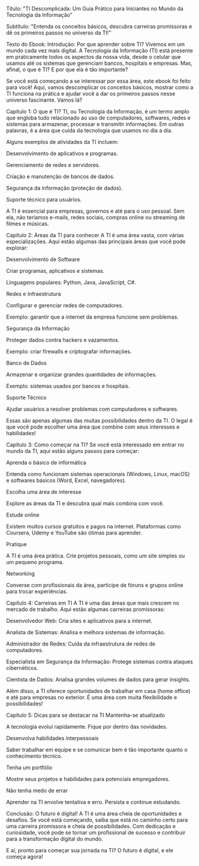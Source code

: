 Título:
"TI Descomplicada: Um Guia Prático para Iniciantes no Mundo da Tecnologia da Informação"

Subtítulo:
"Entenda os conceitos básicos, descubra carreiras promissoras e dê os primeiros passos no universo da TI!"

Texto do Ebook:
Introdução: Por que aprender sobre TI?
Vivemos em um mundo cada vez mais digital. A Tecnologia da Informação (TI) está presente em praticamente todos os aspectos da nossa vida, desde o celular que usamos até os sistemas que gerenciam bancos, hospitais e empresas. Mas, afinal, o que é TI? E por que ela é tão importante?

Se você está começando a se interessar por essa área, este ebook foi feito para você! Aqui, vamos descomplicar os conceitos básicos, mostrar como a TI funciona na prática e ajudar você a dar os primeiros passos nesse universo fascinante. Vamos lá?

Capítulo 1: O que é TI?
TI, ou Tecnologia da Informação, é um termo amplo que engloba tudo relacionado ao uso de computadores, softwares, redes e sistemas para armazenar, processar e transmitir informações. Em outras palavras, é a área que cuida da tecnologia que usamos no dia a dia.

Alguns exemplos de atividades da TI incluem:

Desenvolvimento de aplicativos e programas.

Gerenciamento de redes e servidores.

Criação e manutenção de bancos de dados.

Segurança da informação (proteção de dados).

Suporte técnico para usuários.

A TI é essencial para empresas, governos e até para o uso pessoal. Sem ela, não teríamos e-mails, redes sociais, compras online ou streaming de filmes e músicas.

Capítulo 2: Áreas da TI para conhecer
A TI é uma área vasta, com várias especializações. Aqui estão algumas das principais áreas que você pode explorar:

Desenvolvimento de Software

Criar programas, aplicativos e sistemas.

Linguagens populares: Python, Java, JavaScript, C#.

Redes e Infraestrutura

Configurar e gerenciar redes de computadores.

Exemplo: garantir que a internet da empresa funcione sem problemas.

Segurança da Informação

Proteger dados contra hackers e vazamentos.

Exemplo: criar firewalls e criptografar informações.

Banco de Dados

Armazenar e organizar grandes quantidades de informações.

Exemplo: sistemas usados por bancos e hospitais.

Suporte Técnico

Ajudar usuários a resolver problemas com computadores e softwares.

Essas são apenas algumas das muitas possibilidades dentro da TI. O legal é que você pode escolher uma área que combine com seus interesses e habilidades!

Capítulo 3: Como começar na TI?
Se você está interessado em entrar no mundo da TI, aqui estão alguns passos para começar:

Aprenda o básico de informática

Entenda como funcionam sistemas operacionais (Windows, Linux, macOS) e softwares básicos (Word, Excel, navegadores).

Escolha uma área de interesse

Explore as áreas da TI e descubra qual mais combina com você.

Estude online

Existem muitos cursos gratuitos e pagos na internet. Plataformas como Coursera, Udemy e YouTube são ótimas para aprender.

Pratique

A TI é uma área prática. Crie projetos pessoais, como um site simples ou um pequeno programa.

Networking

Converse com profissionais da área, participe de fóruns e grupos online para trocar experiências.

Capítulo 4: Carreiras em TI
A TI é uma das áreas que mais crescem no mercado de trabalho. Aqui estão algumas carreiras promissoras:

Desenvolvedor Web: Cria sites e aplicativos para a internet.

Analista de Sistemas: Analisa e melhora sistemas de informação.

Administrador de Redes: Cuida da infraestrutura de redes de computadores.

Especialista em Segurança da Informação: Protege sistemas contra ataques cibernéticos.

Cientista de Dados: Analisa grandes volumes de dados para gerar insights.

Além disso, a TI oferece oportunidades de trabalhar em casa (home office) e até para empresas no exterior. É uma área com muita flexibilidade e possibilidades!

Capítulo 5: Dicas para se destacar na TI
Mantenha-se atualizado

A tecnologia evolui rapidamente. Fique por dentro das novidades.

Desenvolva habilidades interpessoais

Saber trabalhar em equipe e se comunicar bem é tão importante quanto o conhecimento técnico.

Tenha um portfólio

Mostre seus projetos e habilidades para potenciais empregadores.

Não tenha medo de errar

Aprender na TI envolve tentativa e erro. Persista e continue estudando.

Conclusão: O futuro é digital!
A TI é uma área cheia de oportunidades e desafios. Se você está começando, saiba que está no caminho certo para uma carreira promissora e cheia de possibilidades. Com dedicação e curiosidade, você pode se tornar um profissional de sucesso e contribuir para a transformação digital do mundo.

E aí, pronto para começar sua jornada na TI? O futuro é digital, e ele começa agora!

